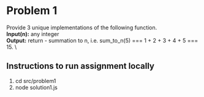 # Problem 1

Provide 3 unique implementations of the following function. </br>
<strong>Input(n):</strong> any integer </br>
<strong>Output:</strong> return - summation to n, i.e. sum_to_n(5) === 1 + 2 + 3 + 4 + 5 === 15. \

## Instructions to run assignment locally

1. cd src/problem1
2. node solution1.js
